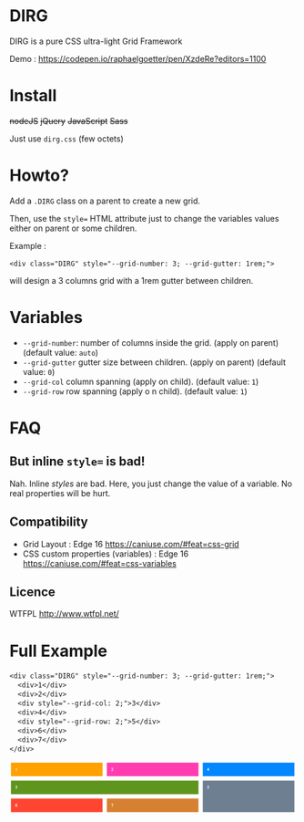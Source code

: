 # DIRG
DIRG is a pure CSS ultra-light Grid Framework

Demo : https://codepen.io/raphaelgoetter/pen/XzdeRe?editors=1100

# Install

<del>nodeJS</del> <del>jQuery</del> <del>JavaScript</del> <del>Sass</del>

Just use `dirg.css` (few octets)

# Howto?

Add a `.DIRG` class on a parent to create a new grid.

Then, use the `style=` HTML attribute just to change the variables values either on parent or some children.

Example :
```
<div class="DIRG" style="--grid-number: 3; --grid-gutter: 1rem;">
```
will design a 3 columns grid with a 1rem gutter between children.

# Variables

- `--grid-number`: number of columns inside the grid. (apply on parent) (default value: `auto`)
- `--grid-gutter` gutter size between children. (apply on parent) (default value: `0`)
- `--grid-col` column spanning (apply on child). (default value: `1`)
- `--grid-row` row spanning (apply o n child). (default value: `1`)

# FAQ

## But inline `style=` is bad!

Nah. Inline *styles* are bad. Here, you just change the value of a variable. No real properties will be hurt.

## Compatibility

- Grid Layout : Edge 16 https://caniuse.com/#feat=css-grid
- CSS custom properties (variables) : Edge 16 https://caniuse.com/#feat=css-variables

## Licence

WTFPL http://www.wtfpl.net/

# Full Example

```
<div class="DIRG" style="--grid-number: 3; --grid-gutter: 1rem;">
  <div>1</div>
  <div>2</div>
  <div style="--grid-col: 2;">3</div>
  <div>4</div>
  <div style="--grid-row: 2;">5</div>
  <div>6</div>
  <div>7</div>
</div>
```

![result](https://raw.githubusercontent.com/raphaelgoetter/dirg/master/dirg.png)
